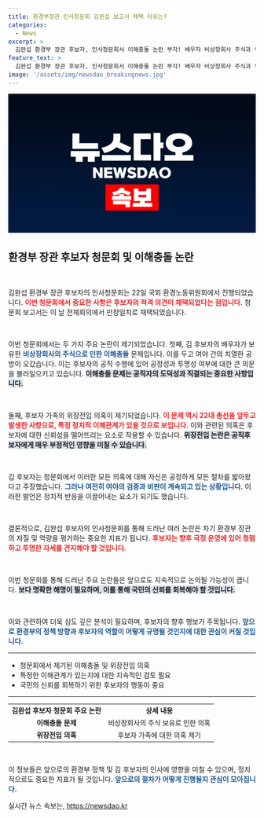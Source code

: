 ```yaml
---
title: 환경부장관 인사청문회 김완섭 보고서 채택 이유는?
categories:
  - News
excerpt: >
  김완섭 환경부 장관 후보자, 인사청문회서 이해충돌 논란 부각! 배우자 비상장회사 주식과 위장전입 의혹이 청문회의 중심에 섰다. 클릭해서 자세한 내용을 확인하세요!
feature_text: >
  김완섭 환경부 장관 후보자, 인사청문회서 이해충돌 논란 부각! 배우자 비상장회사 주식과 위장전입 의혹이 청문회의 중심에 섰다. 클릭해서 자세한 내용을 확인하세요!
image: '/assets/img/newsdao_breakingnews.jpg'
---
```


<p><img src="/assets/img/newsdao_breakingnews.jpg" alt="ranknews 속보" /></p>

<h2 data-ke-size="size26">환경부 장관 후보자 청문회 및 이해충돌 논란</h2>

<p data-ke-size="size16">&nbsp;</p>

<p>김완섭 환경부 장관 후보자의 인사청문회는 22일 국회 환경노동위원회에서 진행되었습니다. <b><span style="color: #ee2323;">이번 청문회에서 중요한 사항은 후보자의 적격 의견이 채택되었다는 점입니다.</span></b> 청문회 보고서는 이 날 전체회의에서 만장일치로 채택되었습니다.</p>

<p data-ke-size="size16">&nbsp;</p>

<p>이번 청문회에서는 두 가지 주요 논란이 제기되었습니다. 첫째, 김 후보자의 배우자가 보유한 <b><span style="color: #1a5490;">비상장회사의 주식으로 인한 이해충돌</span></b> 문제입니다. 이를 두고 여야 간의 치열한 공방이 오갔습니다. 이는 후보자의 공직 수행에 있어 공정성과 투명성 여부에 대한 큰 의문을 불러일으키고 있습니다. <b><span style="background-color: #21538527;">이해충돌 문제는 공직자의 도덕성과 직결되는 중요한 사항입니다.</span></b></p>

<p data-ke-size="size16">&nbsp;</p>

<p>둘째, 후보자 가족의 위장전입 의혹이 제기되었습니다. <b><span style="color: #ee2323;">이 문제 역시 22대 총선을 앞두고 발생한 사항으로, 특정 정치적 이해관계가 있을 것으로 보입니다.</span></b> 이와 관련된 의혹은 후보자에 대한 신뢰성을 떨어뜨리는 요소로 작용할 수 있습니다. <b><span style="background-color: #21538527;">위장전입 논란은 공직후보자에게 매우 부정적인 영향을 미칠 수 있습니다.</span></b></p>

<p data-ke-size="size16">&nbsp;</p>

<p>김 후보자는 청문회에서 이러한 모든 의혹에 대해 자신은 공정하게 모든 절차를 밟아왔다고 주장했습니다. <b><span style="color: #1a5490;">그러나 여전히 여야의 검증과 비판이 계속되고 있는 상황입니다.</span></b> 이러한 발언은 정치적 반응을 이끌어내는 요소가 되기도 했습니다.</p>

<p data-ke-size="size16">&nbsp;</p>

<p>결론적으로, 김완섭 후보자의 인사청문회를 통해 드러난 여러 논란은 차기 환경부 장관의 자질 및 역량을 평가하는 중요한 지표가 됩니다. <b><span style="color: #ee2323;">후보자는 향후 국정 운영에 있어 청렴하고 투명한 자세를 견지해야 할 것입니다.</span></b> </p>

<p data-ke-size="size16">&nbsp;</p>

<p>이번 청문회를 통해 드러난 주요 논란들은 앞으로도 지속적으로 논의될 가능성이 큽니다. <b><span style="background-color: #21538527;">보다 명확한 해명이 필요하며, 이를 통해 국민의 신뢰를 회복해야 할 것입니다.</span></b> </p>

<p data-ke-size="size16">&nbsp;</p>

<p>이와 관련하여 더욱 심도 깊은 분석이 필요하며, 후보자의 향후 행보가 주목됩니다. <b><span style="color: #1a5490;">앞으로 환경부의 정책 방향과 후보자의 역할이 어떻게 규명될 것인지에 대한 관심이 커질 것입니다.</span></b> </p>

<hr>

<ul>
<li>청문회에서 제기된 이해충돌 및 위장전입 의혹</li>
<li>특정한 이해관계가 있는지에 대한 지속적인 검토 필요</li>
<li>국민의 신뢰를 회복하기 위한 후보자의 행동이 중요</li>
</ul>

<hr>

<table style="width: 100%;">
<tr>
<td style="text-align: center; height: 17px;"><b>김완섭 후보자 청문회 주요 논란</b></td>
<td style="text-align: center; height: 17px;"><b>상세 내용</b></td>
</tr>
<tr>
<td style="text-align: center; height: 17px;"><b>이해충돌 문제</b></td>
<td style="text-align: center; height: 17px;">비상장회사의 주식 보유로 인한 의혹</td>
</tr>
<tr>
<td style="text-align: center; height: 17px;"><b>위장전입 의혹</b></td>
<td style="text-align: center; height: 17px;">후보자 가족에 대한 의혹 제기</td>
</tr>
</table>

<p data-ke-size="size16">&nbsp;</p> 

<p>이 정보들은 앞으로의 환경부 정책 및 김 후보자의 인사에 영향을 미칠 수 있으며, 정치적으로도 중요한 지표가 될 것입니다. <b><span style="color: #1a5490;">앞으로의 절차가 어떻게 진행될지 관심이 모아집니다.</span></b></p>
실시간 뉴스 속보는, <a href="https://newsdao.kr" rel="dofollow">https://newsdao.kr</a>


